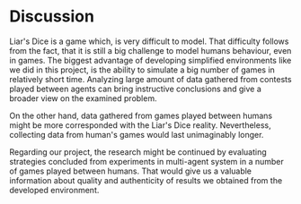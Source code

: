 <div id="discussion"></div>

# Discussion
Liar's Dice is a game which, is very difficult to model. That difficulty follows from the fact, that it is still a big challenge to model humans behaviour, even in games. 
The biggest advantage of developing simplified environments like we did in this project, is the ability to simulate a big number of games in relatively short time. 
Analyzing large amount of data gathered from contests played between agents can bring instructive conclusions and give a broader view on the examined problem. 

On the other hand, data gathered from games played between humans might be more corresponded with the Liar's Dice reality. Nevertheless, collecting data from human's games 
would last unimaginably longer.

Regarding our project, the research might be continued by evaluating strategies concluded from experiments in multi-agent system in a number of games played between humans. 
That would give us a valuable information about quality and authenticity of results we obtained from the developed environment.
